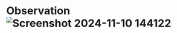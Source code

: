 # Observation![Screenshot 2024-11-10 144122](https://github.com/user-attachments/assets/505d4933-3ab9-430a-b88c-59c1903711a3)
